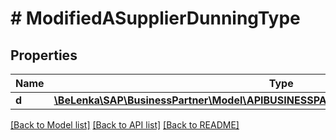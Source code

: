 # # ModifiedASupplierDunningType

## Properties

Name | Type | Description | Notes
------------ | ------------- | ------------- | -------------
**d** | [**\BeLenka\SAP\BusinessPartner\Model\APIBUSINESSPARTNERASupplierDunningTypeUpdate**](APIBUSINESSPARTNERASupplierDunningTypeUpdate.md) |  | [optional]

[[Back to Model list]](../../README.md#models) [[Back to API list]](../../README.md#endpoints) [[Back to README]](../../README.md)
